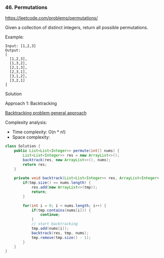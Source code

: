 ### 46. Permutations

https://leetcode.com/problems/permutations/

Given a collection of distinct integers, return all possible permutations.

Example:
```
Input: [1,2,3]
Output:
[
  [1,2,3],
  [1,3,2],
  [2,1,3],
  [2,3,1],
  [3,1,2],
  [3,2,1]
]
```



Solution

Approach 1: Backtracking

[Backtracking problem general approach](https://leetcode.com/problems/permutations/discuss/18239/A-general-approach-to-backtracking-questions-in-Java-(Subsets-Permutations-Combination-Sum-Palindrome-Partioning))

Complexity analysis:
- Time complexity: O(n * n!)
- Space complexity:

```java
class Solution {
    public List<List<Integer>> permute(int[] nums) {
        List<List<Integer>> res = new ArrayList<>();
        backtrack(res, new ArrayList<>(), nums);
        return res;
    }
    
    private void backtrack(List<List<Integer>> res, ArrayList<Integer> tmp, int[] nums) {
        if(tmp.size() == nums.length) {
            res.add(new ArrayList<>(tmp));
            return;
        }
        
        for(int i = 0; i < nums.length; i++) {
            if(tmp.contains(nums[i])) {
                continue;
            }
            // start backtracking
            tmp.add(nums[i]);
            backtrack(res, tmp, nums);
            tmp.remove(tmp.size() - 1);
        }
    }
}
```